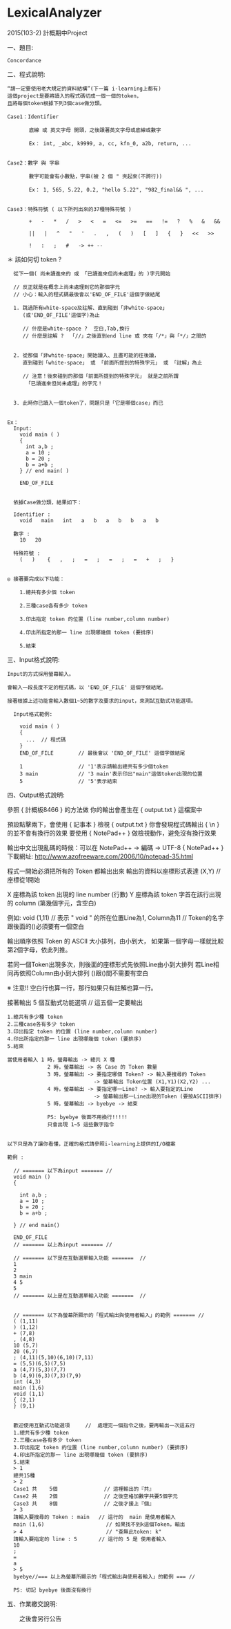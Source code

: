 # LexicalAnalyzer
2015(103-2) 計概期中Project

一、題目:

    Concordance


二、程式說明:

    “請一定要使用老大規定的資料結構”(下一篇 i-learning上都有)
    這個project是要將讀入的程式碼切成一個一個的token，
    且將每個token根據下列3個case做分類。

    Case1：Identifier

           底線 或 英文字母 開頭，之後跟著英文字母或底線或數字

           Ex： int, _abc, k9999, a, cc, kfn_0, a2b, return, ...


    Case2：數字 與 字串

           數字可能會有小數點，字串(被 2 個 " 夾起來(不跨行))

           Ex： 1, 565, 5.22, 0.2, "hello 5.22", "982_final&& ", ...


    Case3：特殊符號 ( 以下所列出來的37種特殊符號 )

           +   -   *   /   >   <   =   <=   >=   ==   !=   ?   %   &   &&

           ||   |   ^   "   '   .   ,   (   )   [   ]   {   }   <<   >>

           !   :   ;   #   -> ++ --

   ＊ 該如何切 token ?

      從下一個( 尚未讀進來的 或 「已讀進來但尚未處理」的 )字元開始

      // 反正就是在概念上尚未處理到它的那個字元
      // 小心：輸入的程式碼最後會以'END_OF_FILE'這個字做結尾

      1. 跳過所有white-space及註解、直到碰到「非white-space」
         (或'END_OF_FILE'這個字)為止

         // 什麼是white-space ?  空白,Tab,換行
         // 什麼是註解 ?  「//」之後直到end line 或 夾在「/*」與「*/」之間的


      2. 從那個「非white-space」開始讀入、且盡可能的往後讀，
         直到碰到「white-space」 或 「前面所提到的特殊字元」 或 「註解」為止

         // 注意！後來碰到的那個「前面所提到的特殊字元」 就是之前所謂
          「已讀進來但尚未處理」的字元！


      3. 此時你已讀入一個token了，問題只是「它是哪個case」而已


    Ex：
      Input:
        void main ( )
        {
          int a,b ;
          a = 10 ;
          b = 20 ;
          b = a+b ;
        } // end main( )

        END_OF_FILE


      依據Case做分類，結果如下：

      Identifier :
        void   main   int   a   b   a   b   b   a   b

      數字 :
        10   20

      特殊符號 :
        (   )    {   ,   ;   =   ;   =   ;   =   +   ;   }


    ◎ 接著要完成以下功能：

        1.總共有多少個 token

        2.三種case各有多少 token

        3.印出指定 token 的位置 (line number,column number)

        4.印出所指定的那一 line 出現哪幾個 token (要排序)

        5.結束



三、Input格式說明:

    Input的方式採用螢幕輸入。

    會輸入一段長度不定的程式碼，以 'END_OF_FILE' 這個字做結尾。

    接著根據上述功能會輸入數個1~5的數字及要求的input，來測試互動式功能選項。

      Input格式範例:

        void main ( )
        {
          ...  // 程式碼
        }
        END_OF_FILE        // 最後會以 'END_OF_FILE' 這個字做結尾

        1                  // '1'表示請輸出總共有多少個token
        3 main             // '3 main'表示印出"main"這個token出現的位置
        5                  // '5'表示結束


四、Output格式說明:


  參照 { 計概板8466 } 的方法做
  你的輸出會產生在 { output.txt } 這檔案中

  預設點擊兩下，會使用 { 記事本 } 檢視 { output.txt }
  你會發現程式碼輸出 { \n } 的並不會有換行的效果
  要使用 { NotePad++ } 做檢視動作，避免沒有換行效果

  輸出中文出現亂碼的時候：可以在 NotePad++ -> 編碼 -> UTF-8
  { NotePad++ } 下載網址: http://www.azofreeware.com/2006/10/notepad-35.html

  程式一開始必須把所有的 Token 都輸出出來
  輸出的資料以座標形式表達 (X,Y)  // 座標從1開始

  X 座標為該 token 出現的 line number (行數)
  Y 座標為該 token 字首在該行出現的 column (第幾個字元，含空白)


  例如: void (1,11)    // 表示 " void " 的所在位置Line為1, Column為11
                       // Token的名字跟後面的()必須要有一個空白


  輸出順序依照 Token 的 ASCII 大小排列，由小到大，
  如果第一個字母一樣就比較第2個字母，依此列推。

  若同一個Token出現多次，則後面的座標形式先依照Line由小到大排列
                         若Line相同再依照Column由小到大排列
                         ()跟()間不需要有空白


  ※ 注意!! 空白行也算一行，那行如果只有註解也算一行。

  接著輸出 5 個互動式功能選項   // 這五個一定要輸出

    1.總共有多少種 token
    2.三種case各有多少 token
    3.印出指定 token 的位置 (line number,column number)
    4.印出所指定的那一 line 出現哪幾個 token (要排序)
    5.結束

    當使用者輸入 1 時，螢幕輸出 -> 總共 X 種
                 2 時，螢幕輸出 -> 各 Case 的 Token 數量
                 3 時，螢幕輸出 -> 要指定哪個 Token? -> 輸入要搜尋的 Token
                                -> 螢幕輸出 Token位置 (X1,Y1)(X2,Y2) ...
                 4 時，螢幕輸出 -> 要指定哪一Line? -> 輸入要指定的Line
                                -> 螢幕輸出那一Line出現的Token (要按ASCII排序)
                 5 時，螢幕輸出 -> byebye -> 結束

                 PS: byebye 後面不用換行!!!!!
                 只會出現 1~5 這些數字指令


    以下只是為了讓你看懂，正確的格式請參照i-learning上提供的I/O檔案

    範例 :

      // ======= 以下為input ======= //
      void main ()
      {

        int a,b ;
        a = 10 ;
        b = 20 ;
        b = a+b ;

      } // end main()

      END_OF_FILE
      // ======= 以上為input ======= //

      // ======= 以下是在互動選單輸入功能 =======  //
      1
      2
      3 main
      4 5
      5
      // ======= 以上是在互動選單輸入功能 =======  //


      // ======= 以下為螢幕所顯示的「程式輸出與使用者輸入」的範例 ======= //
      ( (1,11)
      ) (1,12)
      + (7,8)
      , (4,8)
      10 (5,7)
      20 (6,7)
      ; (4,11)(5,10)(6,10)(7,11)
      = (5,5)(6,5)(7,5)
      a (4,7)(5,3)(7,7)
      b (4,9)(6,3)(7,3)(7,9)
      int (4,3)
      main (1,6)
      void (1,1)
      { (2,1)
      } (9,1)


      歡迎使用互動式功能選項     //  處理完一個指令之後，要再輸出一次這五行
      1.總共有多少種 token
      2.三種case各有多少 token
      3.印出指定 token 的位置 (line number,column number) (要排序)
      4.印出所指定的那一 line 出現哪幾個 token (要排序)
      5.結束
      > 1
      總共15種
      > 2
      Case1 共    5個               // 這裡輸出的『共』
      Case2 共    2個               // 之後空格加數字共要5個字元
      Case3 共    8個               // 之後才接上『個』
      > 3
      請輸入要搜尋的 Token : main   // 這行的  main 是使用者輸入
      main (1,6)                    // 如果找不到k這個Token，輸出
      > 4                           // "查無此token: k"
      請輸入要指定的 line : 5       // 這行的 5 是 使用者輸入
      10
      ;
      =
      a
      > 5
      byebye//=== 以上為螢幕所顯示的「程式輸出與使用者輸入」的範例 === //

      PS: 切記 byebye 後面沒有換行




五、作業繳交說明:

　　之後會另行公告
